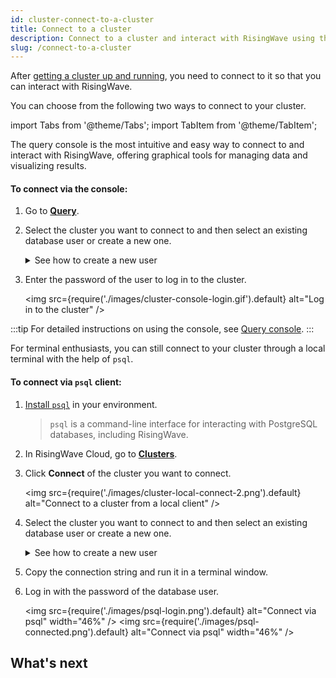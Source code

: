```yaml
---
id: cluster-connect-to-a-cluster
title: Connect to a cluster
description: Connect to a cluster and interact with RisingWave using the console or terminal.
slug: /connect-to-a-cluster
---
```


After [getting a cluster up and running](cluster-manage-clusters.md#create-a-cluster), you need to connect to it so that you can interact with RisingWave.

You can choose from the following two ways to connect to your cluster.

import Tabs from '@theme/Tabs';
import TabItem from '@theme/TabItem';

<Tabs queryString="method">

<TabItem value="console" label="Query console">

The query console is the most intuitive and easy way to connect to and interact with RisingWave, offering graphical tools for managing data and visualizing results.

#### To connect via the console:

 
1. Go to [**Query**](https://cloud.risingwave.com/console/).  

2. Select the cluster you want to connect to and then select an existing database user or create a new one.
    
    <details>
    <summary>See how to create a new user</summary>

    Select **Create a new user** on the left, and type in the username and password to create it.
    <img
    src={require('./images/cluster-console-createuser.gif').default}
    alt="Create a database user"
    />
    </details>

3. Enter the password of the user to log in to the cluster.

    <img
    src={require('./images/cluster-console-login.gif').default}
    alt="Log in to the cluster"
    />

:::tip
For detailed instructions on using the console, see [Query console](console-overview.md).
:::
    
</TabItem>

<TabItem value="local" label="Local client">

For terminal enthusiasts, you can still connect to your cluster through a local terminal with the help of `psql`.

#### To connect via `psql` client:

1. [Install `psql`](https://docs.risingwave.com/docs/current/install-psql-without-postgresql/) in your environment.

    > `psql` is a command-line interface for interacting with PostgreSQL databases, including RisingWave.

2. In RisingWave Cloud, go to [**Clusters**](https://cloud.risingwave.com/clusters/).
    
3. Click **Connect** of the cluster you want to connect.
    
    <img
    src={require('./images/cluster-local-connect-2.png').default}
    alt="Connect to a cluster from a local client"
    />
    
4. Select the cluster you want to connect to and then select an existing database user or create a new one.

    <details>
    <summary>See how to create a new user</summary>

    Select **Create a new user** on the left, and type in the username and password to create it.
    <img
    src={require('./images/cluster-local-createuser.gif').default}
    alt="Create a database user in a cluster"
    />
    </details>
    
5. Copy the connection string and run it in a terminal window.
    
6. Log in with the password of the database user.

    <img
    src={require('./images/psql-login.png').default}
    alt="Connect via psql"
    width="46%"
    />
    <img
    src={require('./images/psql-connected.png').default}
    alt="Connect via psql"
    width="46%"
    />

</TabItem>

</Tabs>

## What's next

<card
title="Develop with RisingWave Cloud"
content="RisingWave Cloud leverages the superpower of RisingWave, an open-source distributed SQL database specifically designed for stream processing. Start building your real-time applications with RisingWave, in the cloud."
cloud="develop-overview"
/>
